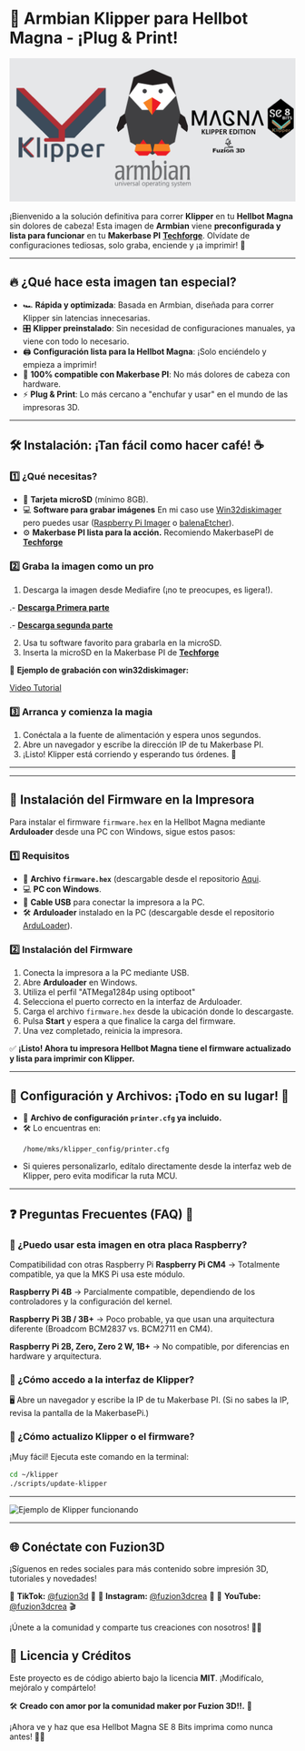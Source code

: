 # 🚀 Armbian Klipper para Hellbot Magna - ¡Plug & Print!

![Logo de Armbian](imagenes/armbianlogo.png)

¡Bienvenido a la solución definitiva para correr **Klipper** en tu **Hellbot Magna** sin dolores de cabeza! Esta imagen de **Armbian** viene **preconfigurada y lista para funcionar** en tu **Makerbase PI** [**Techforge**](https://techforge.com.ar/). Olvídate de configuraciones tediosas, solo graba, enciende y ¡a imprimir! 🎉

---

## 🔥 ¿Qué hace esta imagen tan especial?

- 🏎️ **Rápida y optimizada**: Basada en Armbian, diseñada para correr Klipper sin latencias innecesarias.
- 🎛️ **Klipper preinstalado**: Sin necesidad de configuraciones manuales, ya viene con todo lo necesario.
- 🖨️ **Configuración lista para la Hellbot Magna**: ¡Solo enciéndelo y empieza a imprimir!
- 🎯 **100% compatible con Makerbase PI**: No más dolores de cabeza con hardware.
- ⚡ **Plug & Print**: Lo más cercano a "enchufar y usar" en el mundo de las impresoras 3D.

---

## 🛠️ Instalación: ¡Tan fácil como hacer café! ☕

### 1️⃣ ¿Qué necesitas?

- 💾 **Tarjeta microSD** (mínimo 8GB).
- 💻 **Software para grabar imágenes** En mi caso use [Win32diskimager](https://win32diskimager.org/) pero puedes usar  ([Raspberry Pi Imager](https://www.raspberrypi.com/software/) o [balenaEtcher](https://www.balena.io/etcher/)).
- ⚙️ **Makerbase PI lista para la acción.** Recomiendo MakerbasePI de [**Techforge**](https://techforge.com.ar/)

### 2️⃣ Graba la imagen como un pro

1. Descarga la imagen desde Mediafire (¡no te preocupes, es ligera!).

  .- [**Descarga Primera parte**](https://www.mediafire.com/file/1rhz5gqk1686p34/Klipper_Hellbot_Magna_SE_8bits_ByFuzion3d.part1.rar/file)

  .- [**Descarga segunda parte**](https://www.mediafire.com/file/edbu3pz20ouse0w/Klipper_Hellbot_Magna_SE_8bits_ByFuzion3d.part2.rar/file)

2. Usa tu software favorito para grabarla en la microSD.
3. Inserta la microSD en la Makerbase PI de [**Techforge**](https://techforge.com.ar/)

🔹 **Ejemplo de grabación con win32diskimager:**

[Video Tutorial](https://www.youtube.com/watch?v=Ml14aN05Bwg)

### 3️⃣ Arranca y comienza la magia

1. Conéctala a la fuente de alimentación y espera unos segundos.
2. Abre un navegador y escribe la dirección IP de tu Makerbase PI.
3. ¡Listo! Klipper está corriendo y esperando tus órdenes. 🤖

---

---

## 🔧 Instalación del Firmware en la Impresora

Para instalar el firmware `firmware.hex` en la Hellbot Magna mediante **Arduloader** desde una PC con Windows, sigue estos pasos:

### 1️⃣ Requisitos
- 📂 **Archivo `firmware.hex`** (descargable desde el repositorio [Aqui](https://github.com/Fuzion3d-klipper/magna-se-8-bits-klipper-imagen/blob/main/firmware.hex).
- 💻 **PC con Windows**.
- 🔌 **Cable USB** para conectar la impresora a la PC.
- 🛠️ **Arduloader** instalado en la PC (descargable desde el repositorio [ArduLoader](https://github.com/Fuzion3d-klipper/magna-se-8-bits-klipper/blob/main/arduloader.rar)).

### 2️⃣ Instalación del Firmware
1. Conecta la impresora a la PC mediante USB.
2. Abre **Arduloader** en Windows.
3. Utiliza el perfil "ATMega1284p using optiboot"
4. Selecciona el puerto correcto en la interfaz de Arduloader.
5. Carga el archivo `firmware.hex` desde la ubicación donde lo descargaste.
6. Pulsa **Start** y espera a que finalice la carga del firmware.
7. Una vez completado, reinicia la impresora.

✅ **¡Listo! Ahora tu impresora Hellbot Magna tiene el firmware actualizado y lista para imprimir con Klipper.**

---

## 📁 Configuración y Archivos: ¡Todo en su lugar! 📂

- 📜 **Archivo de configuración `printer.cfg` ya incluido.**
- 🛠️ Lo encuentras en:
  ```
  /home/mks/klipper_config/printer.cfg
  ```
- Si quieres personalizarlo, edítalo directamente desde la interfaz web de Klipper, pero evita modificar la ruta MCU.

---

## ❓ Preguntas Frecuentes (FAQ) 🤔

### 🔹 ¿Puedo usar esta imagen en otra placa Raspberry?
Compatibilidad con otras Raspberry Pi
**Raspberry Pi CM4** → Totalmente compatible, ya que la MKS Pi usa este módulo.

**Raspberry Pi 4B** → Parcialmente compatible, dependiendo de los controladores y la configuración del kernel.

**Raspberry Pi 3B / 3B+** → Poco probable, ya que usan una arquitectura diferente (Broadcom BCM2837 vs. BCM2711 en CM4).

**Raspberry Pi 2B, Zero, Zero 2 W, 1B+** → No compatible, por diferencias en hardware y arquitectura.


### 🔹 ¿Cómo accedo a la interfaz de Klipper?
🖥️ Abre un navegador y escribe la IP de tu Makerbase PI. (Si no sabes la IP, revisa la pantalla de la MakerbasePi.)

### 🔹 ¿Cómo actualizo Klipper o el firmware?
¡Muy fácil! Ejecuta este comando en la terminal:
```bash
cd ~/klipper
./scripts/update-klipper
```

---


![Ejemplo de Klipper funcionando](https://www.klipper3d.org/_images/Fluidd_UI.png)

---

## 🌐 Conéctate con Fuzion3D
¡Síguenos en redes sociales para más contenido sobre impresión 3D, tutoriales y novedades!

🔹 **TikTok:** [@fuzion3d](https://www.tiktok.com/@fuzion3d) 🎥
🔹 **Instagram:** [@fuzion3dcrea](https://www.instagram.com/fuzion3dcrea) 📸
🔹 **YouTube:** [@fuzion3dcrea](https://youtube.com/@fuzion3dcrea) 🎬

¡Únete a la comunidad y comparte tus creaciones con nosotros! 🚀🔥

## 📜 Licencia y Créditos
Este proyecto es de código abierto bajo la licencia **MIT**. ¡Modifícalo, mejóralo y compártelo!

🛠️ **Creado con amor por la comunidad maker por Fuzion 3D!!.** 💙

¡Ahora ve y haz que esa Hellbot Magna SE 8 Bits imprima como nunca antes! 🚀🔥



